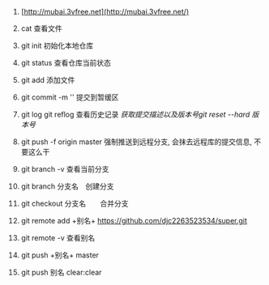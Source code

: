 1. [http://mubai.3vfree.net](http://mubai.3vfree.net/)





1. cat 查看文件
2. git init  初始化本地仓库　　
3. git status  查看仓库当前状态
4. git add   添加文件
5. git commit -m ''  提交到暂缓区
6. git log  git reflog  查看历史记录   *获取提交描述以及版本号git reset --hard 版本号*
7. git push -f origin master        强制推送到远程分支, 会抹去远程库的提交信息, 不要这么干
8. git branch -v 查看当前分支
9. git  branch 分支名　创建分支
10. git  checkout 分支名　　合并分支
11. git remote add +别名+ https://github.com/djc2263523534/super.git
12. git remote -v 查看别名
13. git push +别名+ master
14. git push 别名 clear:clear

